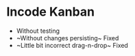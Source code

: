 # Incode Kanban

- Without testing
- ~Without changes persisting~ Fixed
- ~Little bit incorrect drag-n-drop~ Fixed
